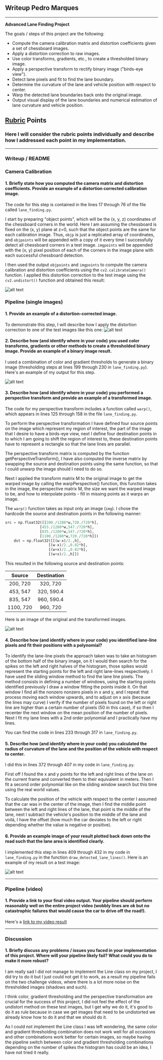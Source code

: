 ## Writeup Pedro Marques

---

**Advanced Lane Finding Project**

The goals / steps of this project are the following:

* Compute the camera calibration matrix and distortion coefficients given a set of chessboard images.
* Apply a distortion correction to raw images.
* Use color transforms, gradients, etc., to create a thresholded binary image.
* Apply a perspective transform to rectify binary image ("birds-eye view").
* Detect lane pixels and fit to find the lane boundary.
* Determine the curvature of the lane and vehicle position with respect to center.
* Warp the detected lane boundaries back onto the original image.
* Output visual display of the lane boundaries and numerical estimation of lane curvature and vehicle position.

[//]: # (Image References)

[image1]: ./output_images/undistorted_chessboard.jpg "Undistorted Chessboard"
[image2]: ./output_images/undistorted_project_image.png "Undistorted Test Image"
[image3]: ./output_images/undistorted_and_warped.png "Road Transformed"
[image4]: ./output_images/combined_binary.png "Binary Example"
[image5]: ./output_images/undistorted_and_warped.png "Warp Example"
[image6]: ./examples/color_fit_lines.jpg "Fit Visual"
[image7]: ./output_images/image3 "Output"
[video1]: ./project.mp4 "Video"

## [Rubric](https://review.udacity.com/#!/rubrics/571/view) Points

### Here I will consider the rubric points individually and describe how I addressed each point in my implementation.  

---

### Writeup / README

### Camera Calibration

#### 1. Briefly state how you computed the camera matrix and distortion coefficients. Provide an example of a distortion corrected calibration image.

The code for this step is contained in the lines 17 through 76 of the file called `lane_finding.py`.  

I start by preparing "object points", which will be the (x, y, z) coordinates of the chessboard corners in the world. Here I am assuming the chessboard is fixed on the (x, y) plane at z=0, such that the object points are the same for each calibration image.  Thus, `objp` is just a replicated array of coordinates, and `objpoints` will be appended with a copy of it every time I successfully detect all chessboard corners in a test image.  `imgpoints` will be appended with the (x, y) pixel position of each of the corners in the image plane with each successful chessboard detection.  

I then used the output `objpoints` and `imgpoints` to compute the camera calibration and distortion coefficients using the `cv2.calibrateCamera()` function.  I applied this distortion correction to the test image using the `cv2.undistort()` function and obtained this result:

![alt text][image1]

### Pipeline (single images)

#### 1. Provide an example of a distortion-corrected image.

To demonstrate this step, I will describe how I apply the distortion correction to one of the test images like this one:
![alt text][image2]

#### 2. Describe how (and identify where in your code) you used color transforms, gradients or other methods to create a thresholded binary image.  Provide an example of a binary image result.

I used a combination of color and gradient thresholds to generate a binary image (thresholding steps at lines 199 through 230 in `lane_finding.py`).  Here's an example of my output for this step.

![alt text][image4]

#### 3. Describe how (and identify where in your code) you performed a perspective transform and provide an example of a transformed image.

The code for my perspective transform includes a function called `warp()`, which appears in lines 125 through 158 in the file `lane_finding.py`.

To perform the perspective transformation I have defined four source points on the image which represent my region of interest, the part of the image that I desire to have a birds-eye view, next I define four destination points in to which I am going to shift the region of interest to, these destination points have to represent a rectangle so that the lane lines are parallel.

The perspective transform matrix is computed by the function getPerspectiveTransform(), I have also computed the inverse matrix by swapping the source and destination points using the same function, so that I could unwarp the image should I need to do so.

Next I applied the transform matrix M to the original image to get the warped image by calling the warpPerspective() function, this function takes in the image, the perspective matrix M, the size we want the warped image to be, and how to interpolate points - fill in missing points as it warps an image.

The `warp()` function takes as input only an image (`img`). I chose the hardcode the source and destination points in the following manner:

```python
src = np.float32([[200./1280*w,720./720*h],
                [453./1280*w,547./720*h],
                [835./1280*w,547./720*h],
                [1100./1280*w,720./720*h]])
    dst = np.float32([[(w-x)/2.,h],
                    [(w-x)/2.,0.82*h],
                    [(w+x)/2.,0.82*h],
                    [(w+x)/2.,h]])
```

This resulted in the following source and destination points:

| Source        | Destination   |
|:-------------:|:-------------:|
| 200, 720      | 320, 720      |
| 453, 547      | 320, 590.4    |
| 835, 547      | 960, 590.4    |
| 1100, 720     | 960, 720      |

Here is an image of the original and the transformed images.

![alt text][image3]

#### 4. Describe how (and identify where in your code) you identified lane-line pixels and fit their positions with a polynomial?

To identify the lane-line pixels the approach taken was to take an histogram of the bottom half of the binary image, on it I would then search for the spikes on the left and right halves of the histogram, those spikes would represent the starting points for the left and right lane-lines respectively. I have used the sliding window method to find the lane line pixels. The method consists in defining a number of windows, using the starting points identified previously I draw a window fitting the points inside it. On that window I find all the nonzero nonzero pixels in x and y, and I repeat that process moving each window upwards, and to adjust on x axis (because the lines may curve) I verify if the number of pixels found on the left or right line are higher than a certain number of pixels (50 in this case), if so then I recenter the next window on the mean position of the number of pixels. Next I fit my lane lines with a 2nd order polynomial and I practically have my lines.

You can find the code in lines 233 through 317 in `lane_finding.py`.


#### 5. Describe how (and identify where in your code) you calculated the radius of curvature of the lane and the position of the vehicle with respect to center.

I did this in lines 372 through 407 in my code in `lane_finding.py`.

First off I found the x and y points for the left and right lines of the lane on the current frame and converted them to their equivalent in meters. Then I fit a second order polynomial like on the sliding window search but this time using the real world values.

To calculate the position of the vehicle with respect to the center I assumed that the car was in the center of the image, then I find the middle point between the left and right lines of the lane, that point is the middle of the lane, next I subtract the vehicle's position to the middle of the lane and voilá, I have the offset (how much the car deviates to the left or right depending whether the value is negative or positive).   

#### 6. Provide an example image of your result plotted back down onto the road such that the lane area is identified clearly.

I implemented this step in lines 409 through 432 in my code in `lane_finding.py` in the function `draw_detected_lane_lines()`.  Here is an example of my result on a test image:

![alt text][image7]

---

### Pipeline (video)

#### 1. Provide a link to your final video output.  Your pipeline should perform reasonably well on the entire project video (wobbly lines are ok but no catastrophic failures that would cause the car to drive off the road!).

Here's a [link to my video result](./project.mp4)

---

### Discussion

#### 1. Briefly discuss any problems / issues you faced in your implementation of this project.  Where will your pipeline likely fail?  What could you do to make it more robust?

I am really sad I did not manage to implement the Line class on my project, I did try to do it but I just could not get it to work, as a result my pipeline fails on the two challenge videos, where there is a lot more noise on the thresholded images (shadows and such).

I think color, gradient thresholding and the perspective transformation are crucial for the success of this project, I did not feel the effect of the undistort method on these test images, but I get why we do it, it's good to do it as rule because in case we get images that need to be undistorted we already know how to do it and that we should do it.

As I could not implement the Line class I was left wondering, the same color and gradient thresholding combination does not work well for all occasions and other combinations work better for certain images, so maybe having the pipeline switch between color and gradient thresholding combinations depending on the number of spikes the histogram has could be an idea, I have not tried it really.
